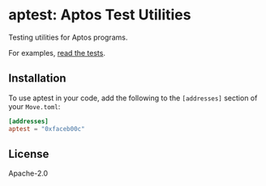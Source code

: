 # aptest: Aptos Test Utilities

Testing utilities for Aptos programs.

For examples, [read the tests](tests/).

## Installation

To use aptest in your code, add the following to the `[addresses]` section of your `Move.toml`:

```toml
[addresses]
aptest = "0xfaceb00c"
```

## License

Apache-2.0
